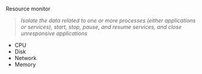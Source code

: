 Resource monitor

>_Isolate the data related to one or more processes (either applications or services), start, stop, pause, and resume services, and close unresponsive applications_

-   CPU
-   Disk
-   Network
-   Memory